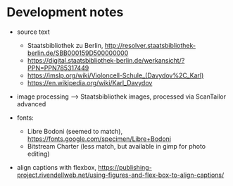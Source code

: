 # Development notes

- source text
    - Staatsbibliothek zu Berlin, http://resolver.staatsbibliothek-berlin.de/SBB000159D500000000
    - https://digital.staatsbibliothek-berlin.de/werkansicht/?PPN=PPN785317449
    - https://imslp.org/wiki/Violoncell-Schule_(Davydov%2C_Karl)
    - https://en.wikipedia.org/wiki/Karl_Davydov
- image processing --> Staatsbibliothek images, processed via ScanTailor advanced
- fonts: 
    - Libre Bodoni (seemed to match), https://fonts.google.com/specimen/Libre+Bodoni
    - Bitstream Charter (less match, but available in gimp for photo editing)

- align captions with flexbox, https://publishing-project.rivendellweb.net/using-figures-and-flex-box-to-align-captions/
